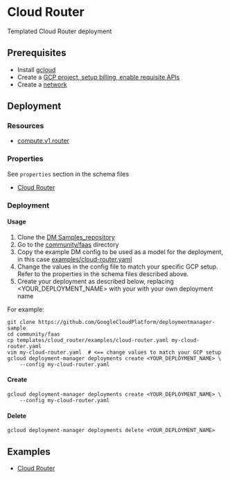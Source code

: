 # Cloud Router

Templated Cloud Router deployment

## Prerequisites
- Install [gcloud](https://cloud.google.com/sdk)
- Create a [GCP project, setup billing, enable requisite APIs](../project/README.md)
- Create a [network](../network/README.md)


## Deployment

### Resources

- [compute.v1.router](https://cloud.google.com/compute/docs/reference/rest/v1/routers)


### Properties

See `properties` section in the schema files

-  [Cloud Router](cloud_router.py.schema)


### Deployment

#### Usage

1. Clone the [DM Samples_repository](https://github.com/GoogleCloudPlatform/deploymentmanager-sample)
2. Go to the [community/faas](community/faas) directory
3. Copy the example DM config to be used as a model for the deployment, in this case [examples/cloud-router.yaml](examples/cloud-router.yaml)
4. Change the values in the config file to match your specific GCP setup.
   Refer to the properties in the schema files described above.
5. Create your deployment as described below, replacing <YOUR_DEPLOYMENT_NAME>
   with your with your own deployment name


For example:

```
git clone https://github.com/GoogleCloudPlatform/deploymentmanager-sample
cd community/faas
cp templates/cloud_router/examples/cloud-router.yaml my-cloud-router.yaml
vim my-cloud-router.yaml  # <== change values to match your GCP setup
gcloud deployment-manager deployments create <YOUR_DEPLOYMENT_NAME> \
    --config my-cloud-router.yaml
```

#### Create

```
gcloud deployment-manager deployments create <YOUR_DEPLOYMENT_NAME> \
    --config my-cloud-router.yaml
```


#### Delete

```
gcloud deployment-manager deployments delete <YOUR_DEPLOYMENT_NAME>
```


## Examples

- [Cloud Router](examples/cloud-router.yaml)
